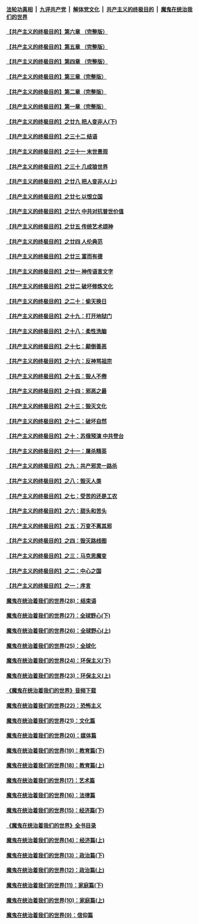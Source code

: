 

####  [法轮功真相](../../../../basic/blob/master/README.md?t=05290331) &nbsp;|&nbsp; [九评共产党](../../../../9ping.md/blob/master/README.md?t=05290331) &nbsp;|&nbsp; [解体党文化](../../../../jtdwh.md/blob/master/README.md?t=05290331)  &nbsp;|&nbsp; [共产主义的终极目的](../../../../gczydzjmd.md/blob/master/README.md?t=05290331) &nbsp;|&nbsp; [魔鬼在统治我们的世界](../../../../mgztzwmdsj.md/blob/master/README.md?t=05290331) 

#### [【共产主义的终极目的】第六章 （完整版）](../pages/nsc422/n11428913.md?t=05290331) 

#### [【共产主义的终极目的】第五章 （完整版）](../pages/nsc422/n11428912.md?t=05290331) 

#### [【共产主义的终极目的】第四章 （完整版）](../pages/nsc422/n11428907.md?t=05290331) 

#### [【共产主义的终极目的】第三章（完整版）](../pages/nsc422/n11428848.md?t=05290331) 

#### [【共产主义的终极目的】第二章（完整版）](../pages/nsc422/n11428831.md?t=05290331) 

#### [【共产主义的终极目的】第一章（完整版）](../pages/nsc422/n11417651.md?t=05290331) 

#### [【共产主义的终极目的】之廿九 把人变非人(下)](../pages/nsc422/n11344140.md?t=05290331) 

#### [【共产主义的终极目的】之三十二 结语](../pages/nsc422/n11360535.md?t=05290331) 

#### [【共产主义的终极目的】之三十一 末世景观](../pages/nsc422/n11351129.md?t=05290331) 

#### [【共产主义的终极目的】之三十 几成狼世界](../pages/nsc422/n11348280.md?t=05290331) 

#### [【共产主义的终极目的】之廿八 把人变非人(上)](../pages/nsc422/n11340492.md?t=05290331) 

#### [【共产主义的终极目的】之廿七 以恨立国](../pages/nsc422/n11336944.md?t=05290331) 

#### [【共产主义的终极目的】之廿六 中共对抗普世价值](../pages/nsc422/n11324785.md?t=05290331) 

#### [【共产主义的终极目的】之廿五 传统艺术颂神](../pages/nsc422/n11296396.md?t=05290331) 

#### [【共产主义的终极目的】之廿四 人伦典范](../pages/nsc422/n11296397.md?t=05290331) 

#### [【共产主义的终极目的】之廿三 富而有德](../pages/nsc422/n11283598.md?t=05290331) 

#### [【共产主义的终极目的】之廿一 神传语言文字](../pages/nsc422/n11263265.md?t=05290331) 

#### [【共产主义的终极目的】之廿二 破坏修炼文化](../pages/nsc422/n11245728.md?t=05290331) 

#### [【共产主义的终极目的】之二十：偷天换日](../pages/nsc422/n11238846.md?t=05290331) 

#### [【共产主义的终极目的】之十九：打开地狱门](../pages/nsc422/n11206376.md?t=05290331) 

#### [【共产主义的终极目的】之十八：柔性洗脑](../pages/nsc422/n11199994.md?t=05290331) 

#### [【共产主义的终极目的】之十七：颠倒善恶](../pages/nsc422/n11179782.md?t=05290331) 

#### [【共产主义的终极目的】之十六：反神骂祖宗](../pages/nsc422/n11166798.md?t=05290331) 

#### [【共产主义的终极目的】之十五：毁人不倦](../pages/nsc422/n11166792.md?t=05290331) 

#### [【共产主义的终极目的】之十四：邪恶之最](../pages/nsc422/n11150249.md?t=05290331) 

#### [【共产主义的终极目的】之十三：毁灭文化](../pages/nsc422/n11135227.md?t=05290331) 

#### [【共产主义的终极目的】之十二：破坏自然](../pages/nsc422/n11135214.md?t=05290331) 

#### [【共产主义的终极目的】之十：苏俄预演 中共登台](../pages/nsc422/n11118424.md?t=05290331) 

#### [【共产主义的终极目的】之十一：屠杀精英](../pages/nsc422/n11118442.md?t=05290331) 

#### [【共产主义的终极目的】之九：共产邪灵一路杀](../pages/nsc422/n11114139.md?t=05290331) 

#### [【共产主义的终极目的】之八：毁灭人类](../pages/nsc422/n11108503.md?t=05290331) 

#### [【共产主义的终极目的】之七：受苦的还是工农](../pages/nsc422/n11101809.md?t=05290331) 

#### [【共产主义的终极目的】之六：甜头和苦头](../pages/nsc422/n11096971.md?t=05290331) 

#### [【共产主义的终极目的】之五：万变不离其邪](../pages/nsc422/n11091285.md?t=05290331) 

#### [【共产主义的终极目的】之四：毁灭路线图](../pages/nsc422/n11086284.md?t=05290331) 

#### [【共产主义的终极目的】之三：马克思魔变](../pages/nsc422/n11061941.md?t=05290331) 

#### [【共产主义的终极目的】之二：中心之国](../pages/nsc422/n11047728.md?t=05290331) 

#### [【共产主义的终极目的】之一：序言](../pages/nsc422/n11086077.md?t=05290331) 

#### [魔鬼在统治着我们的世界(28)：结束语](../pages/nsc422/n10936246.md?t=05290331) 

#### [魔鬼在统治着我们的世界(27)：全球野心(下)](../pages/nsc422/n10928319.md?t=05290331) 

#### [魔鬼在统治着我们的世界(26)：全球野心(上)](../pages/nsc422/n10900318.md?t=05290331) 

#### [魔鬼在统治着我们的世界(25)：全球化](../pages/nsc422/n10788205.md?t=05290331) 

#### [魔鬼在统治着我们的世界(24)：环保主义(下)](../pages/nsc422/n10695307.md?t=05290331) 

#### [魔鬼在统治着我们的世界(23)：环保主义(上)](../pages/nsc422/n10688613.md?t=05290331) 

#### [《魔鬼在统治着我们的世界》音频下载](../pages/nsc422/n10635553.md?t=05290331) 

#### [魔鬼在统治着我们的世界(22)：恐怖主义](../pages/nsc422/n10614727.md?t=05290331) 

#### [魔鬼在统治着我们的世界(21)：文化篇](../pages/nsc422/n10597706.md?t=05290331) 

#### [魔鬼在统治着我们的世界(20)：媒体篇](../pages/nsc422/n10586579.md?t=05290331) 

#### [魔鬼在统治着我们的世界(19)：教育篇(下)](../pages/nsc422/n10564808.md?t=05290331) 

#### [魔鬼在统治着我们的世界(18)：教育篇(上)](../pages/nsc422/n10526970.md?t=05290331) 

#### [魔鬼在统治着我们的世界(17)：艺术篇](../pages/nsc422/n10499093.md?t=05290331) 

#### [魔鬼在统治着我们的世界(16)：法律篇](../pages/nsc422/n10485969.md?t=05290331) 

#### [魔鬼在统治着我们的世界(15)：经济篇(下)](../pages/nsc422/n10469975.md?t=05290331) 

#### [《魔鬼在统治着我们的世界》全书目录](../pages/nsc422/n10464261.md?t=05290331) 

#### [魔鬼在统治着我们的世界(14)：经济篇(上)](../pages/nsc422/n10457370.md?t=05290331) 

#### [魔鬼在统治着我们的世界(13)：政治篇(下)](../pages/nsc422/n10448270.md?t=05290331) 

#### [魔鬼在统治着我们的世界(12)：政治篇(上)](../pages/nsc422/n10444576.md?t=05290331) 

#### [魔鬼在统治着我们的世界(11)：家庭篇(下)](../pages/nsc422/n10440961.md?t=05290331) 

#### [魔鬼在统治着我们的世界(10)：家庭篇(上)](../pages/nsc422/n10435448.md?t=05290331) 

#### [魔鬼在统治着我们的世界(9)：信仰篇](../pages/nsc422/n10432159.md?t=05290331) 

